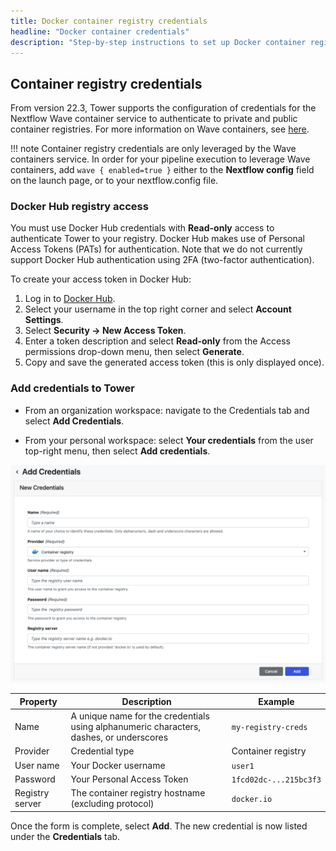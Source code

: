```yaml
---
title: Docker container registry credentials
headline: "Docker container credentials"
description: "Step-by-step instructions to set up Docker container registry credentials in Nextflow Tower."
---
```


## Container registry credentials

From version 22.3, Tower supports the configuration of credentials for the Nextflow Wave container service to authenticate to private and public container registries. For more information on Wave containers, see [here](https://www.nextflow.io/docs/latest/wave.html).

!!! note
    Container registry credentials are only leveraged by the Wave containers service. In order for your pipeline execution to leverage Wave containers, add `wave { enabled=true }` either to the **Nextflow config** field on the launch page, or to your nextflow.config file.

### Docker Hub registry access

You must use Docker Hub credentials with **Read-only** access to authenticate Tower to your registry. Docker Hub makes use of Personal Access Tokens (PATs) for authentication. Note that we do not currently support Docker Hub authentication using 2FA (two-factor authentication).

To create your access token in Docker Hub:

1. Log in to [Docker Hub](https://hub.docker.com/).
2. Select your username in the top right corner and select **Account Settings**.
3. Select **Security -> New Access Token**.
4. Enter a token description and select **Read-only** from the Access permissions drop-down menu, then select **Generate**.
5. Copy and save the generated access token (this is only displayed once).

### Add credentials to Tower

- From an organization workspace: navigate to the Credentials tab and select **Add Credentials**.

- From your personal workspace: select **Your credentials** from the user top-right menu, then select **Add credentials**.

![](_images/container_registry_credentials_blank.png)

| Property        | Description                                                                             | Example                |
| --------------- | --------------------------------------------------------------------------------------- | ---------------------- |
| Name            | A unique name for the credentials using alphanumeric characters, dashes, or underscores | `my-registry-creds`    |
| Provider        | Credential type                                                                         | Container registry     |
| User name       | Your Docker username                                                                    | `user1`                |
| Password        | Your Personal Access Token                                                              | `1fcd02dc-...215bc3f3` |
| Registry server | The container registry hostname (excluding protocol)                                    | `docker.io`            |

Once the form is complete, select **Add**. The new credential is now listed under the **Credentials** tab.
